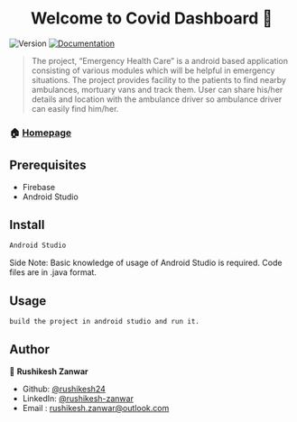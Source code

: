 <h1 align="center">Welcome to Covid Dashboard 👋</h1>
<p>
  <img alt="Version" src="https://img.shields.io/badge/version-1.0.0-blue.svg?cacheSeconds=2592000" />
  <a href="https://github.com/kefranabg/readme-md-generator#readme" target="_blank">
    <img alt="Documentation" src="https://img.shields.io/badge/documentation-yes-brightgreen.svg" />
  </a>
</p>


> The project, “Emergency Health Care” is a android based application consisting of various modules which will be helpful in emergency situations. The project provides facility to the patients to find nearby ambulances, mortuary vans and track them. User can share his/her details and location with the ambulance driver so ambulance driver can easily find him/her.

### 🏠 [Homepage](https://github.com/rushikesh24/EmergencyHealthCare#readme)

## Prerequisites

- Firebase
- Android Studio
## Install

```sh
Android Studio
```

Side Note: Basic knowledge of usage of Android Studio is required. Code files are in .java format.
## Usage

```sh
build the project in android studio and run it.
```

## Author

👤 **Rushikesh Zanwar**

* Github: [@rushikesh24](https://github.com/rushikesh24)
* LinkedIn: [@rushikesh-zanwar](https://www.linkedin.com/in/rushikesh-zanwar/)
* Email    :  rushikesh.zanwar@outlook.com
